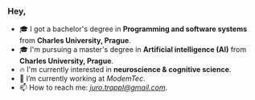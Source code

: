 ### Hey, 

- 🎓 I got a bachelor's degree in **Programming and software systems** from **Charles University, Prague**.
- 🎓 I'm pursuing a master's degree in **Artificial intelligence (AI)** from **Charles University, Prague**.
- 🔥 I'm currently interested in **neuroscience & cognitive science**.
- 🔭 I’m currently working at *ModemTec*.
- 📫 How to reach me: *juro.trappl@gmail.com*.
